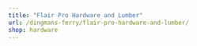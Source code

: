 ```yaml
---
title: "Flair Pro Hardware and Lumber"
url: /dingmans-ferry/flair-pro-hardware-and-lumber/
shop: hardware
---
```

